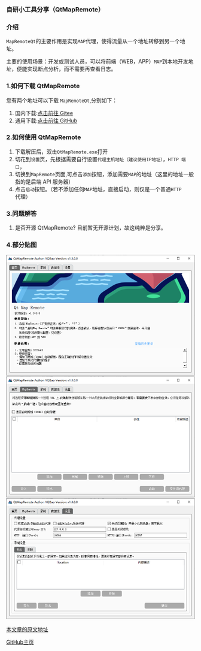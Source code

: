 ### 自研小工具分享（QtMapRemote）

### 介绍
`MapRemoteQt`的主要作用是实现`MAP`代理，使得流量从一个地址转移到另一个地址。

主要的使用场景：开发或测试人员，可以将前端（WEB，APP）`MAP`到本地开发地址，便能实现断点分析，而不需要再查看日志。

### 1.如何下载 QtMapRemote
您有两个地址可以下载 `MapRemoteQt`,分别如下：
1. 国内下载:[点击前往 Gitee](https://gitee.com/yqbao/map-remote-qt-package/releases)
2. 通用下载:[点击前往 GitHub](https://github.com/YQBaobao/MapRemoteQt-Package/releases)

### 2.如何使用 QtMapRemote
1. 下载解压后，双击`QtMapRemote.exe`打开
2. 切花到`设置`页，先根据需要自行设置`代理主机地址（建议使用IP地址）`，`HTTP 端口`，
3. 切换到`MapRemote`页面,可点击`添加`按钮，添加需要`MAP`的地址（这里的地址一般指的是后端 API 服务器）
4. 点击`启动`按钮。（若不添加任何`MAP`地址，直接启动，则仅是一个普通`HTTP`代理）

### 3.问题解答
1. 是否开源 QtMapRemote?
目前暂无开源计划，故这纯粹是分享。

### 4.部分贴图
![image](./image/home.png)
![image](./image/mapremote.png)
![image](./image/setting.png)


[本文章的原文地址](https://www.cnblogs.com/yqbaowo/p/18770606)

[GitHub主页](https://github.com/YQBaobao)
